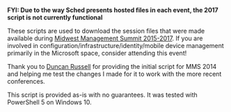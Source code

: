 **FYI: Due to the way Sched presents hosted files in each event, the 2017 script is not currently functional**

These scripts are used to download the session files that were made available during [Midwest Management Summit 2015-2017](http://mmsmoa.com). If you are involved in configuration/infrastructure/identity/mobile device management primarily in the Microsoft space, consider attending this event!

Thank you to [Duncan Russell](http://www.sysadmintechnotes.com/) for providing the initial script for MMS 2014 and helping me test the changes I made for it to work with the more recent conferences.

This script is provided as-is with no guarantees. It was tested with PowerShell 5 on Windows 10.
